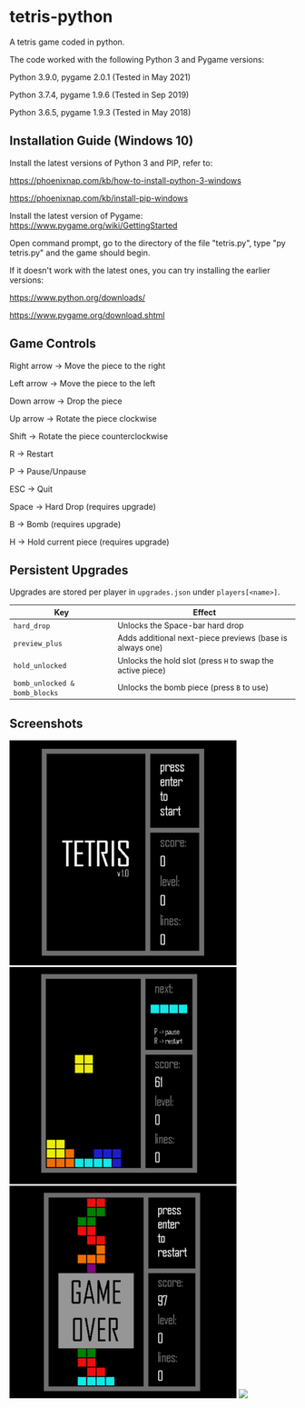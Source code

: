 # tetris-python
A tetris game coded in python.

The code worked with the following Python 3 and Pygame versions:

Python 3.9.0, pygame 2.0.1 (Tested in May 2021)

Python 3.7.4, pygame 1.9.6 (Tested in Sep 2019)

Python 3.6.5, pygame 1.9.3 (Tested in May 2018)

## Installation Guide (Windows 10)

Install the latest versions of Python 3 and PIP, refer to:

https://phoenixnap.com/kb/how-to-install-python-3-windows

https://phoenixnap.com/kb/install-pip-windows

Install the latest version of Pygame:
https://www.pygame.org/wiki/GettingStarted

Open command prompt, go to the directory of the file "tetris.py", type "py tetris.py" and the game should begin.

If it doesn't work with the latest ones, you can try installing the earlier versions:

https://www.python.org/downloads/

https://www.pygame.org/download.shtml

## Game Controls

Right arrow -> Move the piece to the right

Left arrow -> Move the piece to the left

Down arrow -> Drop the piece

Up arrow -> Rotate the piece clockwise

Shift -> Rotate the piece counterclockwise

R -> Restart

P -> Pause/Unpause

ESC -> Quit

Space -> Hard Drop (requires upgrade)

B -> Bomb (requires upgrade)

H -> Hold current piece (requires upgrade)

## Persistent Upgrades

Upgrades are stored per player in `upgrades.json` under `players[<name>]`.

| Key                           | Effect                                                     |
|-------------------------------|------------------------------------------------------------|
| `hard_drop`                   | Unlocks the Space-bar hard drop                            |
| `preview_plus`                | Adds additional next-piece previews (base is always one)   |
| `hold_unlocked`               | Unlocks the hold slot (press `H` to swap the active piece) |
| `bomb_unlocked & bomb_blocks` | Unlocks the bomb piece (press `B` to use)                  |

## Screenshots

<img src="Screenshots/tetris_initScreen.png" width="400">

<img src="Screenshots/tetris_gamePlay.png" width="400">

<img src="Screenshots/tetris_gameOver.png" width="400">

<img src="Screenshots/tetris_hold_preview.png" width="400">
